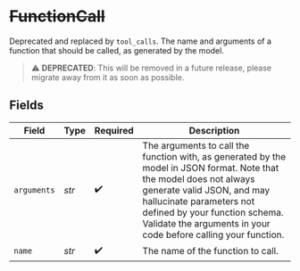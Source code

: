 # ~~FunctionCall~~

Deprecated and replaced by `tool_calls`. The name and arguments of a function that should be called, as generated by the model.

> :warning: **DEPRECATED**: This will be removed in a future release, please migrate away from it as soon as possible.


## Fields

| Field                                                                                                                                                                                                                                                                             | Type                                                                                                                                                                                                                                                                              | Required                                                                                                                                                                                                                                                                          | Description                                                                                                                                                                                                                                                                       |
| --------------------------------------------------------------------------------------------------------------------------------------------------------------------------------------------------------------------------------------------------------------------------------- | --------------------------------------------------------------------------------------------------------------------------------------------------------------------------------------------------------------------------------------------------------------------------------- | --------------------------------------------------------------------------------------------------------------------------------------------------------------------------------------------------------------------------------------------------------------------------------- | --------------------------------------------------------------------------------------------------------------------------------------------------------------------------------------------------------------------------------------------------------------------------------- |
| `arguments`                                                                                                                                                                                                                                                                       | *str*                                                                                                                                                                                                                                                                             | :heavy_check_mark:                                                                                                                                                                                                                                                                | The arguments to call the function with, as generated by the model in JSON format. Note that the model does not always generate valid JSON, and may hallucinate parameters not defined by your function schema. Validate the arguments in your code before calling your function. |
| `name`                                                                                                                                                                                                                                                                            | *str*                                                                                                                                                                                                                                                                             | :heavy_check_mark:                                                                                                                                                                                                                                                                | The name of the function to call.                                                                                                                                                                                                                                                 |